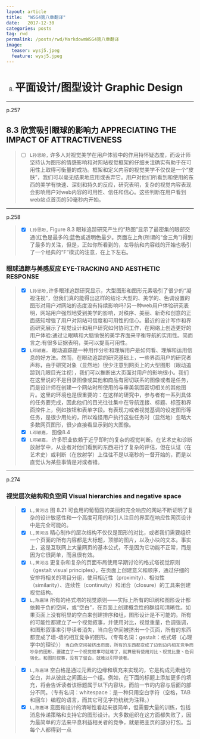 ```yaml
---
layout: article
title:  "WSG4第八章翻译"
date:   2017-12-30 
categories: posts
tag: rwd
permalink: /posts/rwd/MarkdowmWSG4第八章翻译
image:
  teaser: wysj5.jpeg
  feature: wysj5.jpeg
---
```

8. # 平面设计/图型设计 Graphic Design  
---
p.257
## 8.3 欣赏吸引眼球的影响力 APPRECIATING THE IMPACT OF ATTRACTIVENESS
> - [ ]  `L孙思盼,` 许多人对视觉美学在用户体验中的作用持怀疑态度，而设计师坚持认为图形的情感影响和对网站视觉框架的仔细关注确实有助于在可用性上取得可衡量的成功。框架和定义内容的视觉美学不仅仅是一个“皮肤”，我们可以毫无结果地应用或丢弃它。用户对他们所看到和使用的东西的美学有快速、深刻和持久的反应，研究表明，复杂的视觉内容表现会影响用户对web内容的可用性、信任和信心。这些判断在用户看到web站点首页的50毫秒内开始。
---
p.258
> - [x]  `L孙思盼,` Figure 8.3 眼球追踪研究产生的“热图”显示了最密集的眼部交通(红色是最多的;蓝色或透明色最少。页面左上角(所谓的“金三角”)得到了最多的关注，但是，正如你所看到的，左导航和内容线的开始也吸引了一个经典的“F”模式的注意，在上下左右。

### 眼球追踪与美感反应 EYE-TRACKING AND AESTHETIC RESPONSE
> - [x]  `L孙思盼,`许多眼球追踪研究显示，大型图形和图形元素吸引了很少的“凝视注视”，但我们真的能得出这样的结论:大型的、美学的、色调设置的图形对用户对网站的态度没有持续影响吗?另一种web用户体验研究表明，网站用户强烈地受到美学的影响，对秩序、美丽、新奇和创意的正面感知增强了用户对网站可信度和可用性的信心。最近的设计写作和界面研究展示了视觉设计和用户研究如何协同工作，在网络上创造更好的用户体验:通过让眼睛和大脑愉悦的美学界面来平衡导航的实用性。简而言之:有很多证据表明，美可以提高可用性。
> - [x]  `L邓颖嘉，` 眼动追踪是一种用作分析和理解用户是如何看、理解和运用信息的好方法。然而，在眼动追踪的研究基础上，一些界面用户的研究者声称，由于研究对象（显然地）很少注意到网页上的大型图形（眼动追踪到几眼目光注视），我们可以推断出大页面对用户的影响很小。我们在这里说的不是目录图像或其他和商品有密切联系的图像或者是任务，而是设计师在创建一个网站时所使用的与审美氛围密切相关的其他图片。这里的环境也是很重要的：在这样的研究中，参与者有一系列具体的任务要完成，因此他们的目光往往集中在导航连接、标题、标签和界面控件上，例如按钮和表单字段。有表现力或者视觉基调的设定图形等任务，是很少用处的，所以难怪用户执行这些任务时（显然地）忽略大多数网页图形，很少直接看显示到的大图像。
> - [x]  `L邓颖嘉，` 图像8.4
> - [x]  `L邓颖嘉，` 许多职业依赖于近乎即时的复杂的视觉判断。在艺术史和诊断放射学中，从业者对他们看到的东西进行了复杂的评估，但在认证（在艺术史）或判断（在放射学）上往往不是以毫秒的一督开始的，而是以直觉认为某些事情是对或者错。
---
p.274
### 视觉层次结构和负空间 Visual hierarchies and negative space
> - [x]  `L,黄河远` 图 8.21 可食用的葡萄园的美丽和完全响应的网站不断证明了复杂的设计敏感性和一个高度可用的和引人注目的界面在响应性网页设计中是完全可能的。
> - [x]  `L,黄河远` 精心制作的层次结构不仅仅是图形的对比，或者我们需要组织一个页面的所有内容都是大标题，顶部的图片，以及小块的文本。事实上，这是互联网上大量网页的基本公式，不是因为它功能不正常，而是因为它很简单，而且很有效。
> - [x]  `L,黄河远` 更复杂和复杂的页面布局使用早期讨论的格式塔视觉原则（gestalt visual principles），在页面上创建意义和顺序，通过仔细的安排将相关的项目分组，使用相近性（proximity）、相似性（similarity）、连续性（continuity）和闭合（closure）的工具来创建视觉结构。
> - [x]  `L,陈嘉琳` 所有的格式塔的视觉原则——实际上所有的印刷和图形设计都依赖于负的空间，或“空白”，在页面上创建概念性的群组和清晰性。如果页面上没有明显的空白来创建排序和组，图形设计是不可能的。所有的可能性都建立了一个视觉叙事，并使用对比，视觉重量，色调强调，和图形叙事来引导读者消失，当白色空间被挤出一个页面，所有的东西都变成了墙-墙的相互竞争的图形。（专有名词：gestalt：格式塔（心理学中的理论））
```当白色空间被挤出页面，所有的东西都变成了边到边内相互竞争而吵杂的图形，要建立了一个视觉叙事可就难了，就算是有使用对比丶视觉比重丶色调强化，和图形叙事，没有了留白，就难以引导读者。```

> - [x]  `L,陈嘉琳` 空白格是通过元素的边缘和填充来实现的，它是构成元素组的空白，并从彼此之间画出一个组。例如，在下面的标题上添加更多的填充，将会告诉读者该标题属于以下内容块，而前一节的内容与后面的部分不同。（专有名词：whitespace：是一种只用空白字符（空格，TAB和回车）编程的语言，而其它可见字符统统为注释。）
> - [x]  `L,陈嘉琳` 意图和设计的清晰性看起来很简单，但需要大量的训练，包括消息传递策略和支持它的图形设计。大多数组织在这方面都失败了，因为最简单的方法来平息利益相关者的竞争，就是把主页的部分打包。当每个人都得到一点
